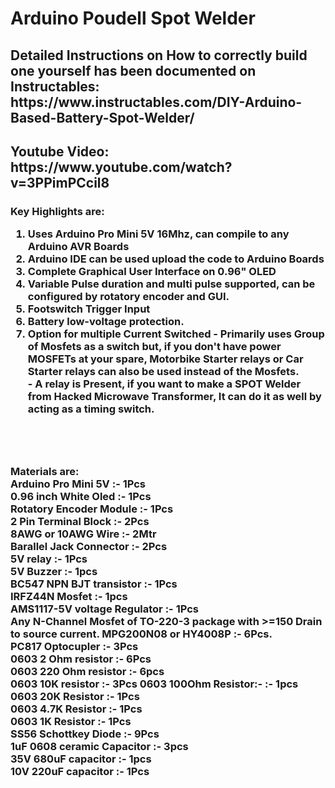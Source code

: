 <H1> Arduino Poudell Spot Welder <br>

<H2>Detailed Instructions on How to correctly build one yourself has been documented on Instructables: https://www.instructables.com/DIY-Arduino-Based-Battery-Spot-Welder/ <br>
<H2>Youtube Video: https://www.youtube.com/watch?v=3PPimPCcil8 </H2>



<H3> Key Highlights are:

1. Uses Arduino Pro Mini 5V 16Mhz, can compile to any Arduino AVR Boards
2. Arduino IDE can be used upload the code to Arduino Boards
3. Complete Graphical User Interface on 0.96" OLED
4. Variable Pulse duration and multi pulse supported, can be configured by rotatory encoder and GUI. 
5. Footswitch Trigger Input
6. Battery low-voltage protection. 
7. Option for multiple Current Switched
        - Primarily uses Group of Mosfets as a switch but, if you don't have power MOSFETs at your spare, Motorbike Starter relays or Car Starter relays can also be used instead of the Mosfets. <br>
        - A relay is Present, if you want to make a SPOT Welder from Hacked Microwave Transformer, It can do it as well by acting as a timing switch. <br>

<br>
<br>
<H3>
Materials are: <br>
        Arduino Pro Mini 5V :- 1Pcs  <br>
        0.96 inch White Oled :- 1Pcs  <br>
        Rotatory Encoder Module :- 1Pcs  <br>
        2 Pin Terminal Block :- 2Pcs  <br>
        8AWG or 10AWG Wire :- 2Mtr  <br>
        Barallel Jack Connector :- 2Pcs  <br>
        5V relay :- 1Pcs  <br>
        5V Buzzer :- 1pcs  <br>
        BC547 NPN BJT transistor :- 1Pcs  <br>
        IRFZ44N Mosfet :- 1pcs  <br>
        AMS1117-5V voltage Regulator :- 1Pcs  <br>
        Any N-Channel Mosfet of TO-220-3 package with >=150 Drain to source current. MPG200N08 or HY4008P :- 6Pcs.  <br>
        PC817 Optocupler :- 3Pcs  <br>
        0603 2 Ohm resistor :- 6Pcs  <br>
        0603 220 Ohm resistor :- 6pcs  <br>
        0603 10K resistor :- 3Pcs
        0603 100Ohm Resistor:- :- 1pcs
        0603 20K Resistor :- 1Pcs  <br>
        0603 4.7K Resistor :- 1Pcs  <br>
        0603 1K Resistor :- 1Pcs  <br>
        SS56 Schottkey Diode :- 9Pcs  <br>
        1uF 0608 ceramic Capacitor :- 3pcs  <br>
        35V 680uF capacitor :- 1pcs  <br>
        10V 220uF capacitor :- 1Pcs  <br>
 <br>
</H3>
